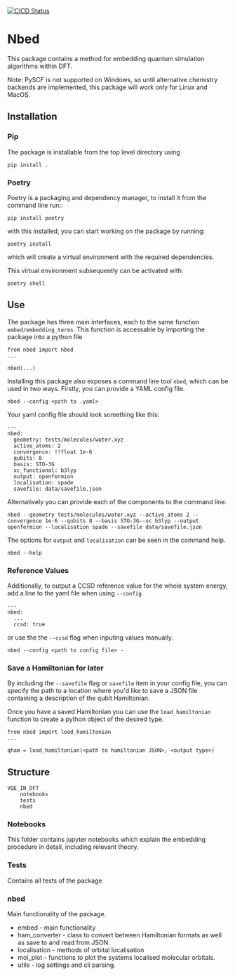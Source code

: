 [![CICD Status](https://github.com/AlexisRalli/VQE_in_DFT/actions/workflows/actions.yaml/badge.svg?branch=master)](https://github.com/AlexisRalli/VQE_in_DFT/actions/workflows/actions.yaml)

# Nbed

This package contains a method for embedding quantum simulation algorithms within DFT.

Note: PySCF is not supported on Windows, so until alternative chemistry backends are implemented, this package will work only for Linux and MacOS.
## Installation
### Pip

The package is installable from the top level directory using

```
pip install .
```
### Poetry

Poetry is a packaging and dependency manager, to install it from the command line run::

    pip install poetry

with this installed, you can start working on the package by running:

    poetry install

which will create a virtual environment with the required dependencies.

This virtual environment subsequently can be activated with:

    poetry shell
## Use

The package has three main interfaces, each to the same function `embed/embedding_terms`. This function is accessable by importing the package into a python file

```
from nbed import nbed
...

nbed(...)
```

Installing this package also exposes a command line tool `nbed`, which can be used in two ways. Firstly, you can provide a YAML config file.

```
nbed --config <path to .yaml>
```

Your yaml config file should look something like this:

```
---
nbed:
  geometry: tests/molecules/water.xyz
  active_atoms: 2
  convergence: !!float 1e-6
  qubits: 8
  basis: STO-3G
  xc_functional: b3lyp
  output: openfermion
  localisation: spade
  savefile: data/savefile.json
```

Alternatively you can provide each of the components to the command line.

```
nbed --geometry tests/molecules/water.xyz --active_atoms 2 --convergence 1e-6 --qubits 8 --basis STO-3G--xc b3lyp --output openfermion --localisation spade --savefile data/savefile.json
```

The options for `output` and `localisation` can be seen in the command help.

```
nbed --help
```

### Reference Values

Additionally, to output a CCSD reference value for the whole system energy, add a line to the yaml file when using `--config`

```
---
nbed:
  ...
  ccsd: true

```

or use the the `--ccsd` flag when inputing values manually.

```
nbed --config <path to config file> -
```

### Save a Hamiltonian for later

By including the `--savefile` flag or `savefile` item in your config file, you can specify the path to a location where you'd like to save a JSON file containing a description of the qubit Hamiltonian.

Once you have a saved Hamiltonian you can use the `load_hamiltonian` function to create a python object of the desired type.

```
from nbed import load_hamiltonian
...

qham = load_hamiltonian(<path to hamiltonian JSON>, <output type>)
```

## Structure

```
VQE_IN_DFT
    notebooks
    tests
    nbed
```

### Notebooks

This folder contains jupyter notebooks which explain the embedding procedure in detail, including relevant theory.

### Tests

Contains all tests of the package

### nbed

Main functionality of the package.

- embed - main functionality
- ham_converter - class to convert between Hamiltonian formats as well as save to and read from JSON.
- localisation - methods of orbital localisation
- mol_plot - functions to plot the systems localised molecular orbitals.
- utils - log settings and cli parsing.